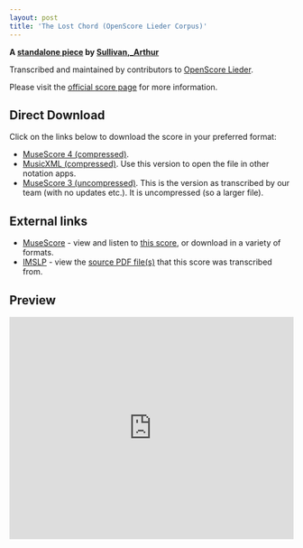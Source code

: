 ```yaml
---
layout: post
title: 'The Lost Chord (OpenScore Lieder Corpus)'
---
```


__A [standalone piece](https://fourscoreandmore.org/openscore/lieder/Sullivan,_Arthur/_/) by [Sullivan,_Arthur](https://fourscoreandmore.org/openscore/lieder/Sullivan,_Arthur)__

Transcribed and maintained by contributors to [OpenScore Lieder].

Please visit the [official score page] for more information.

[official score page]: https://musescore.com/openscore-lieder-corpus/scores/6205441
[OpenScore Lieder]: https://musescore.com/openscore-lieder-corpus

## Direct Download

Click on the links below to download the score in your preferred format:
- [MuseScore 4 (compressed)](https://fourscoreandmore.org/openscore/lieder/Sullivan,_Arthur/_/The_Lost_Chord.mscz).
- [MusicXML (compressed)](https://fourscoreandmore.org/openscore/lieder/Sullivan,_Arthur/_/The_Lost_Chord.mxl). Use this version to open the file in other notation apps.
- [MuseScore 3 (uncompressed)](https://raw.githubusercontent.com/OpenScore/Lieder/refs/heads/main/scores/Sullivan,_Arthur/_/The_Lost_Chord/lc6205441.mscx). This is the version as transcribed by our team (with no updates etc.). It is uncompressed (so a larger file).

## External links

- [MuseScore] - view and listen to [this score][MuseScore], or download in a variety of formats.
- [IMSLP] - view the [source PDF file(s)][IMSLP] that this score was transcribed from.

[MuseScore]: https://musescore.com/score/6205441
[IMSLP]: https://imslp.org/wiki/Special:ReverseLookup/75214

## Preview

<iframe width="100%" height="394" src="https://musescore.com/openscore-lieder-corpus/scores/6205441/embed" frameborder="0" allowfullscreen allow="autoplay; fullscreen"></iframe>
